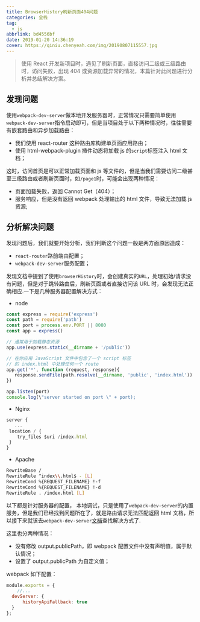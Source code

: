```yaml
---
title: BrowserHistory刷新页面404问题
categories: 全栈
tag:
  - js
abbrlink: bd4556bf
date: 2019-01-20 14:36:19
cover: https://qiniu.chenyeah.com/img/20190807115557.jpg
---
```


> 使用 React 开发新项目时，遇见了刷新页面，直接访问二级或三级路由时，访问失败，出现 404 或资源加载异常的情况，本篇针对此问题进行分析并总结解决方案。

## 发现问题

使用`webpack-dev-server`做本地开发服务器时，正常情况只需要简单使用`webpack-dev-server`指令启动即可，但是当项目处于以下两种情况时，往往需要有嵌套路由和异步加载路由：

- 我们使用 react-router 这种路由库构建单页面应用路由；
- 使用 html-webpack-plugin 插件动态将加载 js 的`script`标签注入 html 文档；

这时，访问首页是可以正常加载页面和 js 等文件的，但是当我们需要访问二级甚至三级路由或者刷新页面时，如`/page1`时，可能会出现两种情况：

- 页面加载失败，返回 Cannot Get（404）；
- 服务响应，但是没有返回 webpack 处理输出的 html 文件，导致无法加载 js 资源;

## 分析解决问题

发现问题后，我们就要开始分析，我们判断这个问题一般是两方面原因造成：

- `react-router`路前端由配置；
- `webpack-dev-server`服务配置；

发现文档中提到了使用`browserHistory`时，会创建真实的`URL`，处理初始/请求没有问题，但是对于跳转路由后，刷新页面或者直接访问该 URL 时，会发现无法正确相应.一下是几种服务器配置解决方式：  


- node

```js
const express = require('express')
const path = require('path')
const port = process.env.PORT || 8080
const app = express()

// 通常用于加载静态资源
app.use(express.static(__dirname + '/public'))

// 在你应用 JavaScript 文件中包含了一个 script 标签
// 的 index.html 中处理任何一个 route
app.get('*', function (request, response){
   response.sendFile(path.resolve(__dirname, 'public', 'index.html'))
})

app.listen(port)
console.log(\"server started on port \" + port);
```

- Nginx

```js
server {
   ...
 location / {
    try_files $uri /index.html
 }
}
```

- Apache

```bash
RewriteBase /
RewriteRule ^index\\.html$ - [L]
RewriteCond %{REQUEST_FILENAME} !-f
RewriteCond %{REQUEST_FILENAME} !-d
RewriteRule . /index.html [L]
```

以下都是针对服务器的配置，
本地调试，只是使用了`webpack-dev-server`的内置服务，但是我们已经找到问题所在了，就是路由请求无法匹配返回 html 文档，所以接下来就该去`webpack-dev-server`[文档](https://webpack.js.org/configuration/dev-server/#devserver-historyapifallback)查找解决方式了.

这里也分两种情况：

- 没有修改 output.publicPath，即 webpack 配置文件中没有声明值，属于默认情况；
- 设置了 output.publicPath 为自定义值；

webpack 如下配置：

```js
module.exports = {
    //...
  devServer: {
      historyApiFallback: true
  }
};
```

